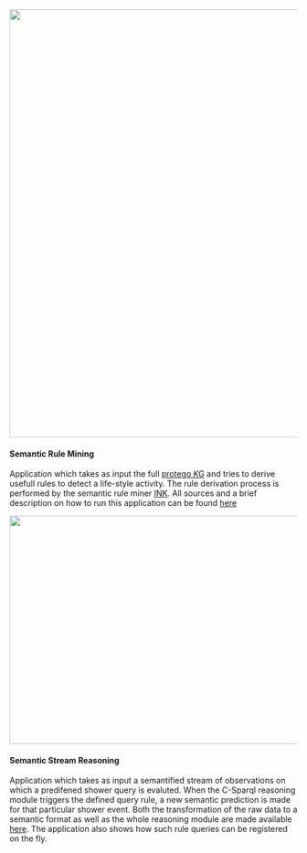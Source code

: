 
<div class="card" onclick="location.href='https://github.com/predict-idlab/DAHCC-Sources/tree/main/Applications/RuleMining'">
  <img src="https://dahcc.idlab.ugent.be/data_mining.jpg" width="750"/>
  <div class="container">
    <h4><b>Semantic Rule Mining</b></h4> 
    <p>Application which takes as input the full <a href="https://dahcc.idlab.ugent.be/dataset.html">protego KG</a> and tries to derive usefull rules to detect a life-style activity. The rule derivation process is performed by the semantic rule miner <a href="https://github.com/IBCNServices/INK">INK</a>. All sources and a brief description on how to run this application can be found  <a href="https://github.com/predict-idlab/DAHCC-Sources/tree/main/Applications/RuleMining">here</a></p> 
  </div>
</div>

<div class="card" onclick="location.href='https://github.com/predict-idlab/DAHCC-Sources/tree/main/Applications/StreamReasoning'">
  <img src="https://dahcc.idlab.ugent.be/stream_reasoning.jpg" width="750" height="400"/>
  <div class="container">
    <h4><b>Semantic Stream Reasoning</b></h4> 
    <p>Application which takes as input a semantified stream of observations on which a predifened shower query is evaluted. When the C-Sparql reasoning module triggers the defined query rule, a new semantic prediction is made for that particular shower event. Both the transformation of the raw data to a semantic format as well as the whole reasoning module are made available <a href="https://github.com/predict-idlab/DAHCC-Sources/tree/main/Applications/StreamReasoning">here</a>. The application also shows how such rule queries can be registered on the fly.</p> 
  </div>
</div>
